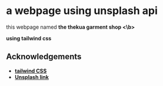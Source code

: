 
# a webpage using unsplash api 

this webpage named <b>the thekua garment shop <\b> 

using tailwind css 


## Acknowledgements

 - [tailwind CSS ](https://cdn.tailwindcss.com)
 - [Unsplash link ](https://source.unsplash.com/720x600/?garments,faishon,clothing)

